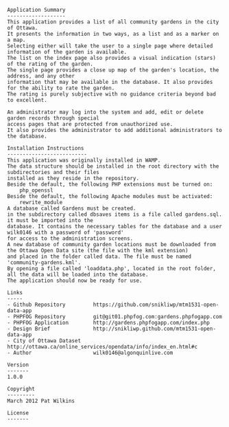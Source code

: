	Application Summary
	-------------------
	This application provides a list of all community gardens in the city of Ottawa.
	It presents the information in two ways, as a list and as a marker on a map. 
	Selecting either will take the user to a single page where detailed information of the garden is available.
	The list on the index page also provides a visual indication (stars) of the rating of the garden.
	The single page provides a close up map of the garden's location, the address, and any other
	information that may be available in the database. It also provides for the ability to rate the garden.
	The rating is purely subjective with no guidance criteria beyond bad to excellent.
	
	An administrator may log into the system and add, edit or delete garden records through special
	access pages that are protected from unauthorized use.
	It also provides the administrator to add additional administrators to the database.
	
	Installation Instructions
	--------------------------
	This application was originally installed in WAMP.
	The data structure should be installed in the root directory with the subdirectories and their files
	installed as they reside in the repository.
	Beside the default, the following PHP extensions must be turned on:
		php_openssl
	Beside the default, the following Apache modules must be activated:
		rewrite_module
	A database called Gardens must be created.
	in the subdirectory called dbsaves items is a file called gardens.sql. it must be imported into the 
	database. It contains the necessary tables for the database and a user wilk0146 with a password of 'password'
	for access to the administration screens.
	A new database of community garden locations must be downloaded from the Ottawa Open Data site (the file with the kml extension) 
	and placed in the folder called data. The file must be named 'community-gardens.kml'.
	By opening a file called 'loaddata.php', located in the root folder, all the data will be loaded into the database.
	The application should now be ready for use.
	
	Links
	-----
	- Github Repository			https://github.com/snikliwp/mtm1531-open-data-app
	- PHPFOG Repository			git@git01.phpfog.com:gardens.phpfogapp.com
	- PHPFOG Application		http://gardens.phpfogapp.com/index.php
	- Design Brief				http://snikliwp.github.com/mtm1531-open-data-app
	- City of Ottawa Dataset	http://ottawa.ca/online_services/opendata/info/index_en.html#c 
	- Author					wilk0146@algonquinlive.com

	Version
	-------
	1.0.0

	Copyright
	---------
	March 2012 Pat Wilkins

	License
	-------
	
	
	
	
